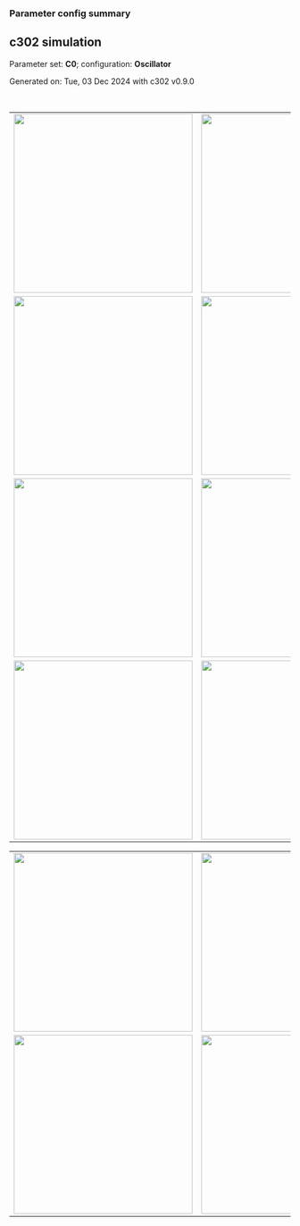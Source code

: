 ### Parameter config summary 
<h2>c302 simulation</h2>
<p>Parameter set: <b>C0</b>; configuration: <b>Oscillator</b></p>
<p>Generated on: Tue, 03 Dec 2024 with c302 v0.9.0</p><br/>
<table>

<tr>
  <td><a href="images/neurons_C0_Oscillator.png"><img alt=" " src="images/neurons_C0_Oscillator.png" height="320"/></a></td>
  <td><a href="images/traces_neuron_Oscillator_C0.png"><img alt=" " src="images/traces_neuron_Oscillator_C0.png" height="320"/></a></td>
</tr>

<tr>
  <td><a href="images/neuron_activity_C0_Oscillator.png"><img alt=" " src="images/neuron_activity_C0_Oscillator.png" height="320"/></a></td>
  <td><a href="images/traces_neuron_activity_Oscillator_C0.png"><img alt=" " src="images/traces_neuron_activity_Oscillator_C0.png" height="320"/></a></td>
</tr>

<tr>
  <td><a href="images/muscles_C0_Oscillator.png"><img alt=" " src="images/muscles_C0_Oscillator.png" height="320"/></a></td>
  <td><a href="images/traces_muscles_Oscillator_C0.png"><img alt=" " src="images/traces_muscles_Oscillator_C0.png" height="320"/></a></td>
</tr>

<tr>
  <td><a href="images/muscle_activity_C0_Oscillator.png"><img alt=" " src="images/muscle_activity_C0_Oscillator.png" height="320"/></a></td>
  <td><a href="images/traces_muscles_activity_Oscillator_C0.png"><img alt=" " src="images/traces_muscles_activity_Oscillator_C0.png" height="320"/></a></td>
</tr>
</table>
<table>

<tr><td><a href="images/c302_C0_Oscillator_exc_to_neurons.png"><img alt=" " src="images/c302_C0_Oscillator_exc_to_neurons.png" height="320"/></a></td>

  <td><a href="images/c302_C0_Oscillator_inh_to_neurons.png"><img alt=" " src="images/c302_C0_Oscillator_inh_to_neurons.png" height="320"/></a></td>

  <td><a href="images/c302_C0_Oscillator_elec_neurons_neurons.png"><img alt=" " src="images/c302_C0_Oscillator_elec_neurons_neurons.png" height="320"/></a></td></tr>

<tr><td><a href="images/c302_C0_Oscillator_exc_to_muscles.png"><img alt=" " src="images/c302_C0_Oscillator_exc_to_muscles.png" height="320"/></a></td>

  <td><a href="images/c302_C0_Oscillator_inh_to_muscles.png"><img alt=" " src="images/c302_C0_Oscillator_inh_to_muscles.png" height="320"/></a></td></tr>
</table>
